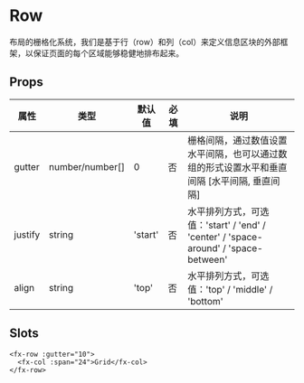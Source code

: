 # Row

布局的栅格化系统，我们是基于行（row）和列（col）来定义信息区块的外部框架，以保证页面的每个区域能够稳健地排布起来。

## Props

| 属性    | 类型            | 默认值  | 必填 | 说明                                                                                        |
| ------- | --------------- | ------- | ---- | ------------------------------------------------------------------------------------------- |
| gutter  | number/number[] | 0       | 否   | 栅格间隔，通过数值设置水平间隔，也可以通过数组的形式设置水平和垂直间隔 [水平间隔, 垂直间隔] |
| justify | string          | 'start' | 否   | 水平排列方式，可选值：'start' / 'end' / 'center' / 'space-around' / 'space-between'         |
| align   | string          | 'top'   | 否   | 水平排列方式，可选值：'top' / 'middle' / 'bottom'                                           |

## Slots

```
<fx-row :gutter="10">
  <fx-col :span="24">Grid</fx-col>
</fx-row>
```

